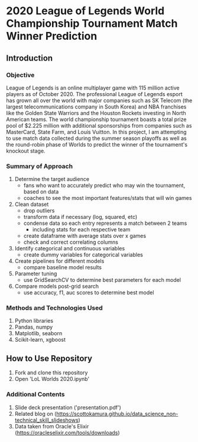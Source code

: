 # 2020 League of Legends World Championship Tournament Match Winner Prediction

## Introduction
### Objective

League of Legends is an online multiplayer game with 115 million active players as of October 2020. The professional League of Legends esport has grown all over the world with major companies such as SK Telecom (the largest telecommunications company in South Korea) and NBA franchises like the Golden State Warriors and the Houston Rockets investing in North American teams. The world championship tournament boasts a total prize pool of $2.225 million with additional sponsorships from companies such as MasterCard, State Farm, and Louis Vuitton. In this project, I am attempting to use match data collected during the summer season playoffs as well as the round-robin phase of Worlds to predict the winner of the tournament's knockout stage.

### Summary of Approach
1. Determine the target audience
    - fans who want to accurately predict who may win the tournament, based on data
    - coaches to see the most important features/stats that will win games
2. Clean dataset
   - drop outliers
   - transform data if necessary (log, squared, etc)
   - condense data so each entry represents a match between 2 teams
       - including stats for each respective team
   - create dataframe with average stats over x games
   - check and correct correlating columns
3. Identify categorical and continuous variables
   - create dummy variables for categorical variables
4. Create pipelines for different models
    - compare baseline model results
5. Parameter tuning
    - use GridSearchCV to determine best parameters for each model
6. Compare models post-grid search
    - use accuracy, f1, auc scores to determine best model

### Methods and Technologies Used
1. Python libraries
2. Pandas, numpy
3. Matplotlib, seaborn
4. Scikit-learn, xgboost


## How to Use Repository
1. Fork and clone this repository
2. Open 'LoL Worlds 2020.ipynb'

### Additional Contents
1. Slide deck presentation ('presentation.pdf')
2. Related blog on     (https://scottokamura.github.io/data_science_non-technical_skill_slideshows)
3. Data taken from Oracle's Elixir (https://oracleselixir.com/tools/downloads)
